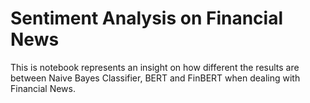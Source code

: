 <h1>Sentiment Analysis on Financial News</h1>
This is notebook represents an insight on how different the results are between Naive Bayes Classifier, BERT and FinBERT when dealing with Financial News.
